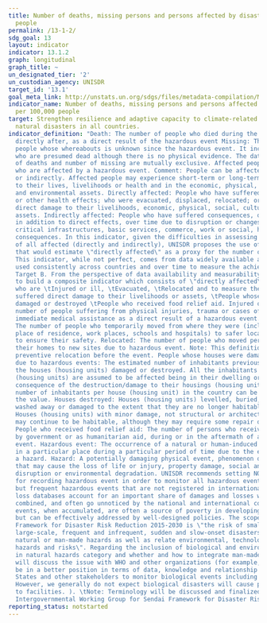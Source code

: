 ```yaml
---
title: Number of deaths, missing persons and persons affected by disaster per 100,000
  people
permalink: /13-1-2/
sdg_goal: 13
layout: indicator
indicator: 13.1.2
graph: longitudinal
graph_title: ~
un_designated_tier: '2'
un_custodian_agency: UNISDR
target_id: '13.1'
goal_meta_link: http://unstats.un.org/sdgs/files/metadata-compilation/Metadata-Goal-13.pdf
indicator_name: Number of deaths, missing persons and persons affected by disaster
  per 100,000 people
target: Strengthen resilience and adaptive capacity to climate-related hazards and
  natural disasters in all countries.
indicator_definition: "Death: The number of people who died during the disaster, or
  directly after, as a direct result of the hazardous event Missing: The number of
  people whose whereabouts is unknown since the hazardous event. It includes people
  who are presumed dead although there is no physical evidence. The data on number
  of deaths and number of missing are mutually exclusive. Affected people: People
  who are affected by a hazardous event. Comment: People can be affected directly
  or indirectly. Affected people may experience short-term or long-term consequences
  to their lives, livelihoods or health and in the economic, physical, social, cultural
  and environmental assets. Directly affected: People who have suffered injury, illness
  or other health effects; who were evacuated, displaced, relocated; or have suffered
  direct damage to their livelihoods, economic, physical, social, cultural and environmental
  assets. Indirectly affected: People who have suffered consequences, other than or
  in addition to direct effects, over time due to disruption or changes in economy,
  critical infrastructures, basic services, commerce, work or social, health and physiological
  consequences. In this indicator, given the difficulties in assessing the full range
  of all affected (directly and indirectly), UNISDR proposes the use of an indicator
  that would estimate \"directly affected\" as a proxy for the number of affected.
  This indicator, while not perfect, comes from data widely available and could be
  used consistently across countries and over time to measure the achievement of the
  Target B. From the perspective of data availability and measurability, it is proposed
  to build a composite indicator which consists of \"directly affected\", or those
  who are \tInjured or ill, \tEvacuated, \tRelocated and to measure the number who
  suffered direct damage to their livelihoods or assets, \tPeople whose houses were
  damaged or destroyed \tPeople who received food relief aid. Injured or ill: The
  number of people suffering from physical injuries, trauma or cases of disease requiring
  immediate medical assistance as a direct result of a hazardous event. Evacuated:
  The number of people who temporarily moved from where they were (including their
  place of residence, work places, schools and hospitals) to safer locations in order
  to ensure their safety. Relocated: The number of people who moved permanently from
  their homes to new sites due to hazardous event. Note: This definition excludes
  preventive relocation before the event. People whose houses were damaged or destroyed
  due to hazardous events: The estimated number of inhabitants previously living in
  the houses (housing units) damaged or destroyed. All the inhabitants of these houses
  (housing units) are assumed to be affected being in their dwelling or by direct
  consequence of the destruction/damage to their housings (housing units). An average
  number of inhabitants per house (housing unit) in the country can be used to estimate
  the value. Houses destroyed: Houses (housing units) levelled, buried, collapsed,
  washed away or damaged to the extent that they are no longer habitable. Houses damaged:
  Houses (housing units) with minor damage, not structural or architectural, which
  may continue to be habitable, although they may require some repair or cleaning.
  People who received food relief aid: The number of persons who received food /nutrition,
  by government or as humanitarian aid, during or in the aftermath of a hazardous
  event. Hazardous event: The occurrence of a natural or human-induced phenomenon
  in a particular place during a particular period of time due to the existence of
  a hazard. Hazard: A potentially damaging physical event, phenomenon or human activity
  that may cause the loss of life or injury, property damage, social and economic
  disruption or environmental degradation. UNISDR recommends setting NO threshold
  for recording hazardous event in order to monitor all hazardous events. Small-scale
  but frequent hazardous events that are not registered in international disaster
  loss databases account for an important share of damages and losses when they are
  combined, and often go unnoticed by the national and international community. These
  events, when accumulated, are often a source of poverty in developing countries
  but can be effectively addressed by well-designed policies. The scope of the Sendai
  Framework for Disaster Risk Reduction 2015-2030 is \"the risk of small-scale and
  large-scale, frequent and infrequent, sudden and slow-onset disasters, caused by
  natural or man-made hazards as well as relate environmental, technological and biological
  hazards and risks\". Regarding the inclusion of biological and environmental hazards
  in natural hazards category and whether and how to integrate man-made hazards, UNISDR
  will discuss the issue with WHO and other organizations (for example, WHO would
  be in a better position in terms of data, knowledge and relationship with Member
  States and other stakeholders to monitor biological events including epidemics.
  However, we generally do not expect biological disasters will cause physical damages
  to facilities. ). \tNote: Terminology will be discussed and finalized in the Open-ended
  Intergovernmental Working Group for Sendai Framework for Disaster Risk Reductio"
reporting_status: notstarted
---
```

